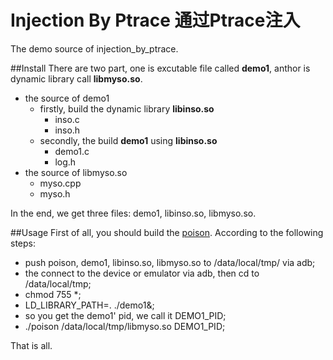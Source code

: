 Injection By Ptrace 通过Ptrace注入
===================

The demo source of injection_by_ptrace.


##Install
There are two part, one is excutable file called **demo1**, anthor is  dynamic library call **libmyso.so**.

- the source of demo1
	- firstly, build the dynamic library **libinso.so**
		- inso.c
		- inso.h
	- secondly, the build **demo1** using **libinso.so** 
		- demo1.c
		- log.h
- the source of libmyso.so
	- myso.cpp
	- myso.h
	
In the end, we get three files: demo1, libinso.so, libmyso.so.
	
##Usage
First of all, you should build the [poison](https://github.com/boyliang/Poison). According to the following steps:

- push poison, demo1, libinso.so, libmyso.so to /data/local/tmp/ via adb;
- the connect to the device or emulator via adb, then cd to /data/local/tmp;
- chmod 755 *;
- LD_LIBRARY_PATH=. ./demo1&;
- so you get the demo1' pid, we call it DEMO1_PID;
- ./poison /data/local/tmp/libmyso.so DEMO1_PID;

That is all.
